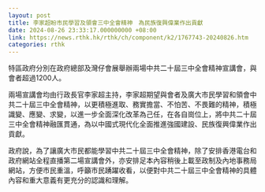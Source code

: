 ```yaml
---
layout: post
title: 李家超盼市民學習及領會三中全會精神　為民族復興偉業作出貢獻
date: 2024-08-26 23:33:17.000000000 +08:00
link: https://news.rthk.hk/rthk/ch/component/k2/1767743-20240826.htm
categories: rthk
---
```


特區政府分別在政府總部及灣仔會展舉辦兩場中共二十屆三中全會精神宣講會，與會者超過1200人。

兩場宣講會均由行政長官李家超主持，李家超期望與會者及廣大市民學習和領會中共二十屆三中全會精神，以更積極進取、務實擔當、不怕苦、不畏難的精神，積極識變、應變、求變，以進一步全面深化改革為己任，在各自崗位上，將中共二十屆三中全會精神融匯貫通，為以中國式現代化全面推進強國建設、民族復興偉業作出貢獻。
 
政府說，為了讓廣大市民都能學習中共二十屆三中全會精神，除了安排香港電台和政府網站全程直播第二場宣講會外，亦安排足本內容稍後上載至政制及內地事務局網站，方便市民重溫，呼籲市民踴躍收看，以便對中共二十屆三中全會精神的具體內容和重大意義有更充分的認識和理解。

